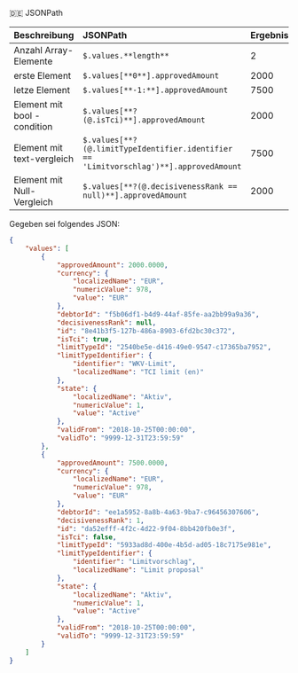 :de: JSONPath


| Beschreibung                 | JSONPath                                                     | Ergebnis |
| :--------------------------- | :----------------------------------------------------------- | :------- |
| Anzahl Array-Elemente        | `$.values.**length**`                                        | 2        |
| erste Element                | `$.values[**0**].approvedAmount`                             | 2000     |
| letze Element                | `$.values[**-1:**].approvedAmount`                           | 7500     |
| Element mit bool - condition | `$.values[**?(@.isTci)**].approvedAmount`                    | 2000     |
| Element mit text-vergleich   | `$.values[**?(@.limitTypeIdentifier.identifier == 'Limitvorschlag')**].approvedAmount` | 7500     |
| Element mit Null-Vergleich   | `$.values[**?(@.decisivenessRank == null)**].approvedAmount` | 2000     |


Gegeben sei folgendes JSON:
```json
{
    "values": [
        {
            "approvedAmount": 2000.0000,
            "currency": {
                "localizedName": "EUR",
                "numericValue": 978,
                "value": "EUR"
            },
            "debtorId": "f5b06df1-b4d9-44af-85fe-aa2bb99a9a36",
            "decisivenessRank": null,
            "id": "8e41b3f5-127b-486a-8903-6fd2bc30c372",
            "isTci": true,
            "limitTypeId": "2540be5e-d416-49e0-9547-c17365ba7952",
            "limitTypeIdentifier": {
                "identifier": "WKV-Limit",
                "localizedName": "TCI limit (en)"
            },
            "state": {
                "localizedName": "Aktiv",
                "numericValue": 1,
                "value": "Active"
            },
            "validFrom": "2018-10-25T00:00:00",
            "validTo": "9999-12-31T23:59:59"
        },
        {
            "approvedAmount": 7500.0000,
            "currency": {
                "localizedName": "EUR",
                "numericValue": 978,
                "value": "EUR"
            },
            "debtorId": "ee1a5952-8a8b-4a63-9ba7-c96456307606",
            "decisivenessRank": 1,
            "id": "da52efff-4f2c-4d22-9f04-8bb420fb0e3f",
            "isTci": false,
            "limitTypeId": "5933ad8d-400e-4b5d-ad05-18c7175e981e",
            "limitTypeIdentifier": {
                "identifier": "Limitvorschlag",
                "localizedName": "Limit proposal"
            },
            "state": {
                "localizedName": "Aktiv",
                "numericValue": 1,
                "value": "Active"
            },
            "validFrom": "2018-10-25T00:00:00",
            "validTo": "9999-12-31T23:59:59"
        }
    ]
}
```

